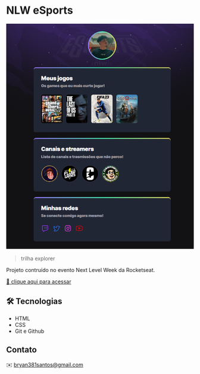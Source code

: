 # NLW eSports 

![preview](./.github/preview.png)

>trilha explorer

Projeto contruído no evento Next Level Week da Rocketseat.

[🔗 clique aqui para acessar](https://bryan01santos.github.io/NFL-eSports-explorer/)

## 🛠️ Tecnologias 

- HTML
- CSS
- Git e Github

## Contato

✉️ bryan381santos@gmail.com